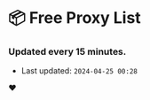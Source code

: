 # :package: Free Proxy List
### Updated every 15 minutes.

- Last updated: `2024-04-25 00:28`

:heart:
